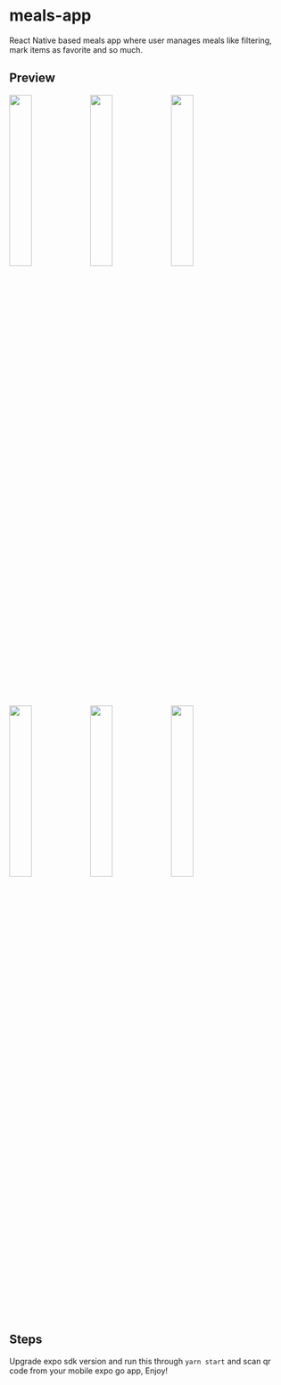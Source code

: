 # meals-app
React Native based meals app where user manages meals like filtering, mark items as favorite and so much.

## Preview
<p float="left">
  <img src="https://i.imgur.com/DHQw5Ex.jpg" width="28%" />
  <img src="https://i.imgur.com/6PisHlI.jpg" width="28%" />
  <img src="https://i.imgur.com/ACDy62L.jpg" width="28%" />
  <img src="https://i.imgur.com/D3OWbCM.jpg" width="28%" />
  <img src="https://i.imgur.com/D4wVcYY.jpg" width="28%" />
  <img src="https://i.imgur.com/bwC8g6S.jpg" width="28%" />
</p>

## Steps
Upgrade expo sdk version and run this through `yarn start` and scan qr code from your mobile expo go app, Enjoy!
